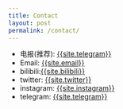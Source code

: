 ```yaml
---
title: Contact
layout: post
permalink: /contact/
---
```



- 电报(推荐): <a href="mailto:{{site.email}}">{{site.telegram}}</a>
- Email: <a href="mailto:{{site.email}}">{{site.email}}</a>
- bilibili:<a href="mailto:{{site.email}}">{{site.bilibili}}</a>
- twitter: <a href="mailto:{{site.email}}">{{site.twitter}}</a>
- instagram: <a href="mailto:{{site.email}}">{{site.instagram}}</a>
- telegram: <a href="mailto:{{site.email}}">{{site.telegram}}</a>